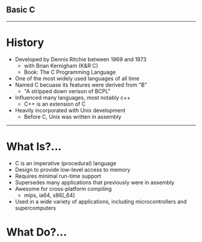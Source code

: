 Basic C
-------

---

History
=======

- Developed by Dennis Ritchie between 1969 and 1973
   - with Brian Kernigham (K&R C) 
   - Book: The C Programming Language 
- One of the most widely used languages of all time
- Named C becuase its features were derived from "B" 
   - "A stripped down verison of BCPL"
- Influenced many languages, most notably c++ 
   - C++ is an extension of C
- Heavily incorporated with Unix development
   - Before C, Unix was written in assembly

--- 

What Is?...
===========
- C is an imperative (procedural) language 
- Design to provide low-level access to memory
- Requires minimal run-time support 
- Supersedes many applications that previously were in assembly
- Awesome for cross-platform compiling
   - mips, ia64, x86[_64]
- Used in a wide variety of applications, including microcontrollers and supercomputers

What Do?...
===========

